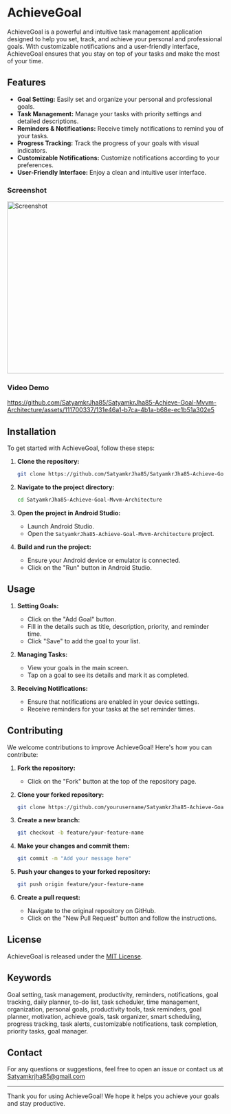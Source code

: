 # AchieveGoal

AchieveGoal is a powerful and intuitive task management application designed to help you set, track, and achieve your personal and professional goals. With customizable notifications and a user-friendly interface, AchieveGoal ensures that you stay on top of your tasks and make the most of your time.

## Features

- **Goal Setting:** Easily set and organize your personal and professional goals.
- **Task Management:** Manage your tasks with priority settings and detailed descriptions.
- **Reminders & Notifications:** Receive timely notifications to remind you of your tasks.
- **Progress Tracking:** Track the progress of your goals with visual indicators.
- **Customizable Notifications:** Customize notifications according to your preferences.
- **User-Friendly Interface:** Enjoy a clean and intuitive user interface.

### Screenshot

<img src="https://github.com/SatyamkrJha85/SatyamkrJha85-Achieve-Goal-Mvvm-Architecture/assets/111700337/9e0bbec6-e6bc-48f9-b356-f00ccf868dcd" alt="Screenshot" width="700" height="400">

### Video Demo

https://github.com/SatyamkrJha85/SatyamkrJha85-Achieve-Goal-Mvvm-Architecture/assets/111700337/131e46a1-b7ca-4b1a-b68e-ec1b51a302e5


## Installation

To get started with AchieveGoal, follow these steps:

1. **Clone the repository:**
    ```sh
    git clone https://github.com/SatyamkrJha85/SatyamkrJha85-Achieve-Goal-Mvvm-Architecture.git
    ```
2. **Navigate to the project directory:**
    ```sh
    cd SatyamkrJha85-Achieve-Goal-Mvvm-Architecture
    ```
3. **Open the project in Android Studio:**
    - Launch Android Studio.
    - Open the `SatyamkrJha85-Achieve-Goal-Mvvm-Architecture` project.

4. **Build and run the project:**
    - Ensure your Android device or emulator is connected.
    - Click on the "Run" button in Android Studio.

## Usage

1. **Setting Goals:**
    - Click on the "Add Goal" button.
    - Fill in the details such as title, description, priority, and reminder time.
    - Click "Save" to add the goal to your list.

2. **Managing Tasks:**
    - View your goals in the main screen.
    - Tap on a goal to see its details and mark it as completed.

3. **Receiving Notifications:**
    - Ensure that notifications are enabled in your device settings.
    - Receive reminders for your tasks at the set reminder times.

## Contributing

We welcome contributions to improve AchieveGoal! Here's how you can contribute:

1. **Fork the repository:**
    - Click on the "Fork" button at the top of the repository page.

2. **Clone your forked repository:**
    ```sh
    git clone https://github.com/yourusername/SatyamkrJha85-Achieve-Goal-Mvvm-Architecture.git
    ```

3. **Create a new branch:**
    ```sh
    git checkout -b feature/your-feature-name
    ```

4. **Make your changes and commit them:**
    ```sh
    git commit -m "Add your message here"
    ```

5. **Push your changes to your forked repository:**
    ```sh
    git push origin feature/your-feature-name
    ```

6. **Create a pull request:**
    - Navigate to the original repository on GitHub.
    - Click on the "New Pull Request" button and follow the instructions.

## License

AchieveGoal is released under the [MIT License](https://opensource.org/licenses/MIT).

## Keywords

Goal setting, task management, productivity, reminders, notifications, goal tracking, daily planner, to-do list, task scheduler, time management, organization, personal goals, productivity tools, task reminders, goal planner, motivation, achieve goals, task organizer, smart scheduling, progress tracking, task alerts, customizable notifications, task completion, priority tasks, goal manager.

## Contact

For any questions or suggestions, feel free to open an issue or contact us at Satyamkrjha85@gmail.com

---

Thank you for using AchieveGoal! We hope it helps you achieve your goals and stay productive.
